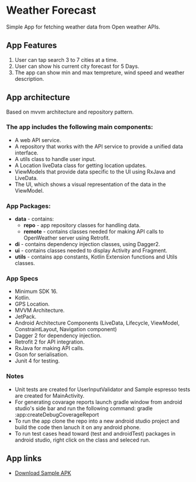 # Weather Forecast
 Simple App for fetching weather data from Open weather APIs.


## App Features
1. User can tap search 3 to 7 cities at a time.
2. User can show his current city forecast for 5 Days.
3. The app can show min and max tempreture, wind speed and weather description.

## App architecture
Based on mvvm architecture and repository pattern.

### The app includes the following main components:
 
* A web API service.
* A repository that works with the API service to provide a unified data interface.
* A utils class to handle user input.
* A Location liveData class for getting location updates.
* ViewModels that provide data specific to the UI using RxJava and LiveData.
* The UI, which shows a visual representation of the data in the ViewModel.

### App Packages:
* **data** - contains:
  * **repo** -  app repository classes for handling data.
  * **remote** - contains classes needed for making API calls to OpenWeather server using Retrofit.
* **di** - contains dependency injection classes, using Dagger2.
* **ui** - contains classes needed to display Activity and Fragment.
* **utils** - contains app constants, Kotlin Extension functions and Utils classes.


### App Specs
* Minimum SDK 16.
* Kotlin.
* GPS Location.
* MVVM Architecture.
* JetPack.
* Android Architecture Components (LiveData, Lifecycle, ViewModel, ConstraintLayout, Navigation component)
* Dagger 2 for dependency injection.
* Retrofit 2 for API integration.
* RxJava for making API calls.
* Gson for serialisation.
* Junit 4 for testing.

### Notes 
* Unit tests are created for UserInputValidator and Sample espresso tests are created for MainActivity.
* For generating covarage reports launch gradle window from android studio's side bar and run the following command:
   gradle :app:createDebugCoverageReport
* To run the app clone the repo into a new android studio project and build the code then lanuch it on any android phone.
* To run test cases head toward (test and androidTest) packages in android studio, right click on the class and seleced run.

## App links

* [Download Sample APK](app-debug.apk)
 
